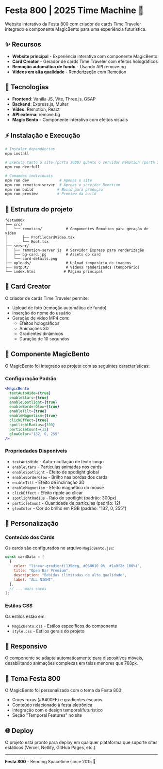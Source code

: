 # Festa 800 | 2025 Time Machine 🎉

Website interativo da Festa 800 com criador de cards Time Traveler integrado e componente MagicBento para uma experiência futurística.

## ✨ Recursos

- **Website principal** - Experiência interativa com componente MagicBento
- **Card Creator** - Gerador de cards Time Traveler com efeitos holográficos
- **Remoção automática de fundo** - Usando API remove.bg
- **Vídeos em alta qualidade** - Renderização com Remotion

## 🚀 Tecnologias

- **Frontend**: Vanilla JS, Vite, Three.js, GSAP
- **Backend**: Express.js, Multer
- **Vídeo**: Remotion, React
- **API externa**: remove.bg
- **Magic Bento** - Componente interativo com efeitos visuais

## ⚡ Instalação e Execução

```bash
# Instalar dependências
npm install

# Executa tanto o site (porta 3000) quanto o servidor Remotion (porta 3001)
npm run dev:full

# Comandos individuais
npm run dev              # Apenas o site
npm run remotion:server  # Apenas o servidor Remotion
npm run build           # Build para produção
npm run preview         # Preview da build
```

## 📁 Estrutura do projeto

```
festa800/
├── src/
│   └── remotion/           # Componentes Remotion para geração de vídeo
│       ├── ProfileCardVideo.tsx
│       └── Root.tsx
├── server/
│   ├── remotion-server.js  # Servidor Express para renderização
│   ├── bg-card.jpg         # Assets do card
│   └── card-details.png
├── uploads/                # Upload temporário de imagens
├── output/                 # Vídeos renderizados (temporário)
└── index.html             # Página principal
```

## 🎨 Card Creator

O criador de cards Time Traveler permite:
- Upload de foto (remoção automática de fundo)
- Inserção do nome do usuário
- Geração de vídeo MP4 com:
  - Efeitos holográficos
  - Animações 3D
  - Gradientes dinâmicos
  - Duração de 10 segundos

## 🎨 Componente MagicBento

O MagicBento foi integrado ao projeto com as seguintes características:

### Configuração Padrão
```jsx
<MagicBento 
  textAutoHide={true}
  enableStars={true}
  enableSpotlight={true}
  enableBorderGlow={true}
  enableTilt={true}
  enableMagnetism={true}
  clickEffect={true}
  spotlightRadius={300}
  particleCount={12}
  glowColor="132, 0, 255"
/>
```

### Propriedades Disponíveis

- `textAutoHide` - Auto-ocultação de texto longo
- `enableStars` - Partículas animadas nos cards
- `enableSpotlight` - Efeito de spotlight global
- `enableBorderGlow` - Brilho nas bordas dos cards
- `enableTilt` - Efeito de inclinação 3D
- `enableMagnetism` - Efeito magnético do mouse
- `clickEffect` - Efeito ripple ao clicar
- `spotlightRadius` - Raio do spotlight (padrão: 300px)
- `particleCount` - Quantidade de partículas (padrão: 12)
- `glowColor` - Cor do brilho em RGB (padrão: "132, 0, 255")

## 🎯 Personalização

### Conteúdo dos Cards

Os cards são configurados no arquivo `MagicBento.jsx`:

```javascript
const cardData = [
  {
    color: "linear-gradient(135deg, #060010 0%, #1a0f2e 100%)",
    title: "Open Bar Premium",
    description: "Bebidas ilimitadas de alta qualidade",
    label: "ALL NIGHT",
  },
  // ... mais cards
];
```

### Estilos CSS

Os estilos estão em:
- `MagicBento.css` - Estilos específicos do componente
- `style.css` - Estilos gerais do projeto

## 📱 Responsivo

O componente se adapta automaticamente para dispositivos móveis, desabilitando animações complexas em telas menores que 768px.

## 🎪 Tema Festa 800

O MagicBento foi personalizado com o tema da Festa 800:
- Cores roxas (#8400FF) e gradientes escuros
- Conteúdo relacionado à festa eletrônica
- Integração com o design temporal/futurístico
- Seção "Temporal Features" no site

## 🌐 Deploy

O projeto está pronto para deploy em qualquer plataforma que suporte sites estáticos (Vercel, Netlify, GitHub Pages, etc.).

---

**Festa 800** - Bending Spacetime since 2015 🚀 